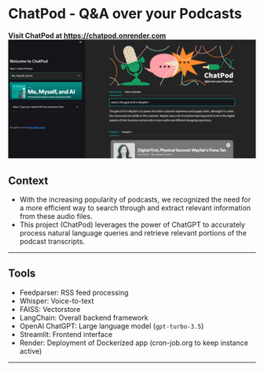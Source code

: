 # ChatPod - Q&A over your Podcasts

**Visit ChatPod at https://chatpod.onrender.com**
<img
  src="assets/screenshot.png"
  style="display: inline-block; margin: 0 auto;">



## Context
- With the increasing popularity of podcasts, we recognized the need for a more efficient way to search through and extract relevant information from these audio files.
- This project (ChatPod) leverages the power of ChatGPT to accurately process natural language queries and retrieve relevant portions of the podcast transcripts. 

___

## Tools
- Feedparser: RSS feed processing
- Whisper: Voice-to-text
- FAISS: Vectorstore
- LangChain: Overall backend framework
- OpenAI ChatGPT: Large language model (`gpt-turbo-3.5`)
- Streamlit: Frontend interface
- Render: Deployment of Dockerized app (cron-job.org to keep instance active)
___
